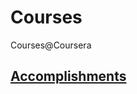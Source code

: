 # Courses
Courses@Coursera

## [Accomplishments](https://github.com/iammachine/courses/blob/master/code/data-science/accomplishments.markdown)

